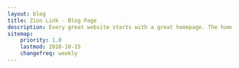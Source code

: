 ```yaml
---
layout: blog
title: Zion Link - Blog Page
description: Every great website starts with a great homepage. The homepage tells your viewers what your site is all about and gives your viewers a place to come back to.
sitemap:
    priority: 1.0
    lastmod: 2018-10-15
    changefreq: weekly
---
```

